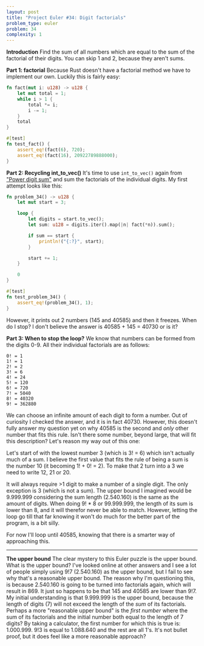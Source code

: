 ```yaml
---
layout: post
title: "Project Euler #34: Digit factorials"
problem_type: euler
problem: 34
complexity: 1
---
```

**Introduction**
Find the sum of all numbers which are equal to the sum of the factorial of their digits. You can skip 1 and 2, because they aren't sums.

**Part 1: factorial**
Because Rust doesn't have a factorial method we have to implement our own. Luckily this is fairly easy:

```rust
fn fact(mut i: u128) -> u128 {
    let mut total = 1;
    while i > 1 {
        total *= i;
        i -= 1;
    }
    total
}

#[test]
fn test_fact() {
    assert_eq!(fact(6), 720);
    assert_eq!(fact(16), 20922789888000);
}
```

**Part 2: Recycling int_to_vec()**
It's time to use `int_to_vec()` again from ["Power digit sum"](/2021/10/26/project-euler-16-power-digit-sum.html) and sum the factorials of the individual digits. My first attempt looks like this:

```rust
fn problem_34() -> u128 {
    let mut start = 3;

    loop {
        let digits = start.to_vec();
        let sum: u128 = digits.iter().map(|n| fact(*n)).sum();

        if sum == start {
            println!("{:?}", start);
        }

        start += 1;
    }

    0
}

#[test]
fn test_problem_34() {
    assert_eq!(problem_34(), 1);
}
```
However, it prints out 2 numbers (145 and 40585) and then it freezes. When do I stop? I don't believe the answer is 40585 + 145 = 40730 or is it?

**Part 3: When to stop the loop?**
We know that numbers can be formed from the digits 0-9. All their individual factorials are as follows:

```
0! = 1
1! = 1
2! = 2
3! = 6
4! = 24
5! = 120
6! = 720
7! = 5040
8! = 40320
9! = 362880
```

We can choose an infinite amount of each digit to form a number. Out of curiosity I checked the answer, and it is in fact 40730. However, this doesn't fully answer my question yet on why 40585 is the second and _only_ other number that fits this rule. Isn't there some number, beyond large, that will fit this description? Let's reason my way out of this one:

Let's start of with the lowest number 3 (which is 3! = 6) which isn't actually much of a sum. I believe the first value that fits the rule of being a sum is the number 10 (it becoming 1! + 0! = 2). To make that 2 turn into a 3 we need to write 12, 21 or 20.

It will always require >1 digit to make a number of a single digit. The only exception is 3 (which is not a sum). The upper bound I imagined would be 9.999.999 considering the sum length (2.540.160) is the same as the amount of digits. When doing 9! * 8 or 99.999.999, the length of its sum is lower than 8, and it will therefor never be able to match. However, letting the loop go till that far knowing it won't do much for the better part of the program, is a bit silly.

For now I'll loop until 40585, knowing that there is a smarter way of approaching this.

---

**The upper bound**
The clear mystery to this Euler puzzle is the upper bound. What is the upper bound? I've looked online at other answers and I see a lot of people simply using 9!7 (2.540.160) as the upper bound, but I fail to see why that's a reasonable upper bound. The reason why I'm questioning this, is because 2.540.160 is going to be turned into factorials again, which will result in 869. It just so happens to be that 145 and 40585 are lower than 9!7. My initial understanding is that 9.999.999 is the upper bound, because the length of digits (7) will not exceed the length of the _sum_ of its factorials. Perhaps a more "reasonable upper bound" is the _first number_ where the sum of its factorials and the initial number both equal to the length of 7 digits? By taking a calculator, the first number for which this is true is: 1.000.999. 9!3 is equal to 1.088.640 and the rest are all 1's. It's not bullet proof, but it does feel like a more reasonable approach?